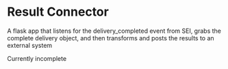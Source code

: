 # Result Connector

A flask app that listens for the delivery_completed event from SEI, grabs the complete delivery object, and then transforms and posts the results to an external system

Currently incomplete
